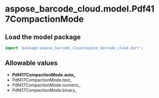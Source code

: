 # aspose_barcode_cloud.model.Pdf417CompactionMode

## Load the model package

```dart
import 'package:aspose_barcode_cloud/aspose_barcode_cloud.dart';
```

## Allowable values

* **Pdf417CompactionMode.auto_**
* Pdf417CompactionMode.text_
* Pdf417CompactionMode.numeric_
* Pdf417CompactionMode.binary_

